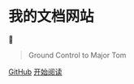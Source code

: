 
# 我的文档网站

:100:
> Ground Control to Major Tom

[GitHub](https://github.com/tjlsgh/)
[开始阅读](#我的文档网站)
